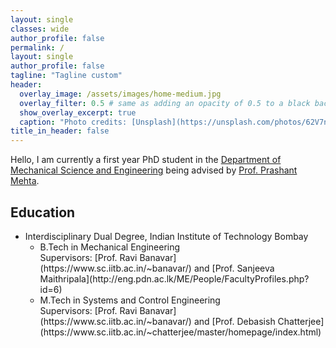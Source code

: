 ```yaml
---
layout: single
classes: wide
author_profile: false
permalink: /
layout: single
author_profile: false
tagline: "Tagline custom"
header:
  overlay_image: /assets/images/home-medium.jpg
  overlay_filter: 0.5 # same as adding an opacity of 0.5 to a black background  
  show_overlay_excerpt: true
  caption: "Photo credits: [Unsplash](https://unsplash.com/photos/62V7ntlKgL8)"
title_in_header: false
---
```

Hello, I am currently a first year PhD student in the [Department of Mechanical Science and Engineering](http://mechanical.illinois.edu/) being advised by [Prof. Prashant Mehta](http://mehta.mechse.illinois.edu/).

## Education
<ul>
<li>Interdisciplinary Dual Degree, Indian Institute of Technology Bombay
<ul>
<li>B.Tech in Mechanical Engineering <br> 
Supervisors: [Prof. Ravi Banavar](https://www.sc.iitb.ac.in/~banavar/) and [Prof. Sanjeeva Maithripala](http://eng.pdn.ac.lk/ME/People/FacultyProfiles.php?id=6)   
</li>
<li>M.Tech in Systems and Control Engineering <br> 
Supervisors: [Prof. Ravi Banavar](https://www.sc.iitb.ac.in/~banavar/) and [Prof. Debasish Chatterjee](https://www.sc.iitb.ac.in/~chatterjee/master/homepage/index.html)  
</li>
</ul>
</li>
</ul>

